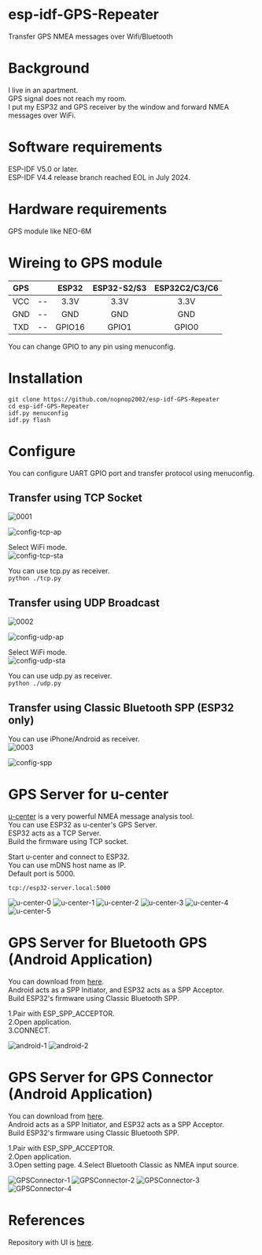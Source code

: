 # esp-idf-GPS-Repeater
Transfer GPS NMEA messages over Wifi/Bluetooth   

# Background
I live in an apartment.   
GPS signal does not reach my room.   
I put my ESP32 and GPS receiver by the window and forward NMEA messages over WiFi.   


# Software requirements
ESP-IDF V5.0 or later.   
ESP-IDF V4.4 release branch reached EOL in July 2024.   


# Hardware requirements
GPS module like NEO-6M   


# Wireing to GPS module

|GPS||ESP32|ESP32-S2/S3|ESP32C2/C3/C6|
|:-:|:-:|:-:|:-:|:-:|
|VCC|--|3.3V|3.3V|3.3V|
|GND|--|GND|GND|GND||
|TXD|--|GPIO16|GPIO1|GPIO0|

You can change GPIO to any pin using menuconfig.

# Installation
```
git clone https://github.com/nopnop2002/esp-idf-GPS-Repeater
cd esp-idf-GPS-Repeater
idf.py menuconfig
idf.py flash
```


# Configure
You can configure UART GPIO port and transfer protocol using menuconfig.

## Transfer using TCP Socket   
![0001](https://user-images.githubusercontent.com/6020549/121999796-c53abd80-cde8-11eb-9715-010d359806d6.jpg)

![config-tcp-ap](https://user-images.githubusercontent.com/6020549/204115300-0299a2bb-30a6-4889-b207-f2605adb4f8b.jpg)

Select WiFi mode.   
![config-tcp-sta](https://user-images.githubusercontent.com/6020549/204115301-b3619477-bc67-49cf-bd7c-c055038b53c4.jpg)

You can use tcp.py as receiver.   
`python ./tcp.py`

## Transfer using UDP Broadcast   
![0002](https://user-images.githubusercontent.com/6020549/121999806-c966db00-cde8-11eb-9e83-1bdf7018b47c.jpg)

![config-udp-ap](https://user-images.githubusercontent.com/6020549/204115314-54db412f-f918-4ab2-b78e-8e8c085aee5c.jpg)

Select WiFi mode.   
![config-udp-sta](https://user-images.githubusercontent.com/6020549/204115315-704c8603-b923-432a-befd-34146480aff0.jpg)

You can use udp.py as receiver.   
`python ./udp.py`

## Transfer using Classic Bluetooth SPP (ESP32 only)   
You can use iPhone/Android as receiver.   
![0003](https://user-images.githubusercontent.com/6020549/121999813-cbc93500-cde8-11eb-9de1-927f0d70b3af.jpg)

![config-spp](https://user-images.githubusercontent.com/6020549/122000026-2498cd80-cde9-11eb-95b4-ff4458cc3502.jpg)


# GPS Server for u-center
[u-center](https://www.u-blox.com/en/product/u-center) is a very powerful NMEA message analysis tool.   
You can use ESP32 as u-center's GPS Server.   
ESP32 acts as a TCP Server.   
Build the firmware using TCP socket.   

Start u-center and connect to ESP32.   
You can use mDNS host name as IP.   
Default port is 5000.   

```tcp://esp32-server.local:5000```


![u-center-0](https://user-images.githubusercontent.com/6020549/204116486-f6e8a40f-9045-4d62-8a9b-153bb298ddea.jpg)
![u-center-1](https://user-images.githubusercontent.com/6020549/204116485-0678cdfc-b5ab-404f-8d84-a47943527a5d.jpg)
![u-center-2](https://user-images.githubusercontent.com/6020549/62000218-57118280-b10c-11e9-867b-afa20d1caee3.jpg)
![u-center-3](https://user-images.githubusercontent.com/6020549/62000219-57118280-b10c-11e9-84ae-f07103141d4f.JPG)
![u-center-4](https://user-images.githubusercontent.com/6020549/62000220-57118280-b10c-11e9-825f-cf77f2fdcb5b.JPG)
![u-center-5](https://user-images.githubusercontent.com/6020549/62000221-57aa1900-b10c-11e9-833d-1a5a05aa68ae.jpg)

# GPS Server for Bluetooth GPS (Android Application)
You can download from [here](https://play.google.com/store/apps/details?id=googoo.android.btgps).   
Android acts as a SPP Initiator, and ESP32 acts as a SPP Acceptor.   
Build ESP32's firmware using Classic Bluetooth SPP.   

1.Pair with ESP_SPP_ACCEPTOR.   
2.Open application.   
3.CONNECT.   

![android-1](https://user-images.githubusercontent.com/6020549/122001254-ffa55a00-cdea-11eb-8962-0399f9ce102d.JPG)
![android-2](https://user-images.githubusercontent.com/6020549/122001257-00d68700-cdeb-11eb-84c9-dc4b1428c389.JPG)

# GPS Server for GPS Connector (Android Application)
You can download from [here](https://play.google.com/store/apps/details?id=de.pilablu.gpsconnector).   
Android acts as a SPP Initiator, and ESP32 acts as a SPP Acceptor.   
Build ESP32's firmware using Classic Bluetooth SPP.   

1.Pair with ESP_SPP_ACCEPTOR.   
2.Open application.   
3.Open setting page.
4.Select Bluetooth Classic as NMEA input source.   

![GPSConnector-1](https://github.com/user-attachments/assets/6140b4c0-aa89-4296-a652-da00ad5d56eb)
![GPSConnector-2](https://github.com/user-attachments/assets/7f4a84fe-3174-42b7-a713-01c865d21c88)
![GPSConnector-3](https://github.com/user-attachments/assets/4a8f0641-da41-420b-897b-0c5a99c1afc6)
![GPSConnector-4](https://github.com/user-attachments/assets/5d10edea-2c05-4f1d-a46f-7b4ddc45df3a)

# References
Repository with UI is [here](https://github.com/nopnop2002/esp-idf-GPS-View).   
